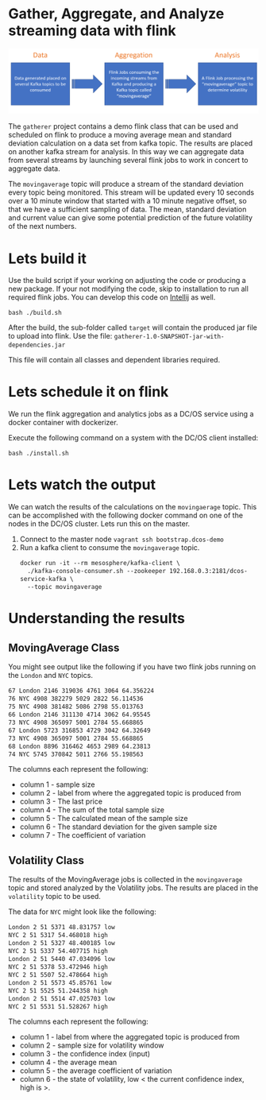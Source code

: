 # Gather, Aggregate, and Analyze streaming data with flink

![Demo Pipeline Environment](../../docs/images/dpipe.png)

The `gatherer` project contains a demo flink class that can be used and scheduled
on flink to produce a moving average mean and standard deviation calculation
on a data set from kafka topic.  The results are placed on another kafka stream
for analysis.  In this way we can aggregate data from several streams by
launching several flink jobs to work in concert to aggregate data.

The `movingaverage` topic will produce a stream of the standard deviation every
topic being monitored.  This stream will be updated every 10 seconds over a 10 minute
window that started with a 10 minute negative offset, so that we have a sufficient
sampling of data.  The mean, standard deviation and current value can give some
potential prediction of the future volatility of the next numbers.

# Lets build it

Use the build script if your working on adjusting the code or producing a new package.  If your not modifying the code, skip to installation to run all required flink jobs. You can develop this code on [Intellij](../../docs/intellij.md) as well.

```
bash ./build.sh
```

After the build, the sub-folder called `target` will contain the produced jar file to upload into flink.  Use the file:
`gatherer-1.0-SNAPSHOT-jar-with-dependencies.jar`

This file will contain all classes and dependent libraries required.

# Lets schedule it on flink

We run the flink aggregation and analytics jobs as a DC/OS service using a docker container with dockerizer.

Execute the following command on a system with the DC/OS client installed:

```
bash ./install.sh
```

# Lets watch the output

We can watch the results of the calculations on the `movingaerage` topic.
This can be accomplished with the following docker command on one of the
nodes in the DC/OS cluster.  Lets run this on the master.

1. Connect to the master node `vagrant ssh bootstrap.dcos-demo`
2. Run a kafka client to consume the `movingaverage` topic.
   ```
   docker run -it --rm mesosphere/kafka-client \
     ./kafka-console-consumer.sh --zookeeper 192.168.0.3:2181/dcos-service-kafka \
     --topic movingaverage
   ```

# Understanding the results

## MovingAverage Class

You might see output like the following if you have two flink jobs running on the `London` and `NYC` topics.

```
67 London 2146 319036 4761 3064 64.356224
76 NYC 4908 382279 5029 2822 56.114536
75 NYC 4908 381482 5086 2798 55.013763
66 London 2146 311130 4714 3062 64.95545
73 NYC 4908 365097 5001 2784 55.668865
67 London 5723 316853 4729 3042 64.32649
73 NYC 4908 365097 5001 2784 55.668865
68 London 8896 316462 4653 2989 64.23813
74 NYC 5745 370842 5011 2766 55.198563
```
The columns each represent the following:
- column 1 - sample size
- column 2 - label from where the aggregated topic is produced from
- column 3 - The last price
- column 4 - The sum of the total sample size
- column 5 - The calculated mean of the sample size
- column 6 - The standard deviation for the given sample size
- column 7 - The coefficient of variation

## Volatility Class

The results of the MovingAverage jobs is collected in the `movingaverage` topic and stored analyzed by the Volatility jobs.  The results are placed in the `volatility` topic to be used.

The data for `NYC` might look like the following:

```
London 2 51 5371 48.831757 low
NYC 2 51 5317 54.468018 high
London 2 51 5327 48.400185 low
NYC 2 51 5337 54.407715 high
London 2 51 5440 47.034096 low
NYC 2 51 5378 53.472946 high
NYC 2 51 5507 52.478664 high
London 2 51 5573 45.85761 low
NYC 2 51 5525 51.244358 high
London 2 51 5514 47.025703 low
NYC 2 51 5531 51.528267 high
```

The columns each represent the following:
- column 1 - label from where the aggregated topic is produced from
- column 2 - sample size for volatility window
- column 3 - the confidence index (input)
- column 4 - the average mean
- column 5 - the average coefficient of variation
- column 6 - the state of volatility, low < the current confidence index, high is >.
